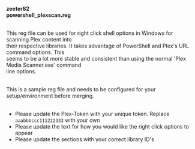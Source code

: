 **zeeter82**  
**powershell_plexscan.reg**  
<br />

This reg file can be used for right click shell options in Windows for scanning Plex content into  
their respective libraries.  It takes advantage of PowerShell and Plex's URL command options.  This  
seems to be a lot more stable and consistent than using the normal 'Plex Media Scanner.exe' command  
line options.  
<br />

This is a sample reg file and needs to be configured for your setup/environment before merging.  
<br />

- Please update the Plex-Token with your unique token. Replace `aaabbbccc111222333` with your own  
- Please update the text for how you would like the right click options to appear  
- Please update the sections with your correct library ID's  